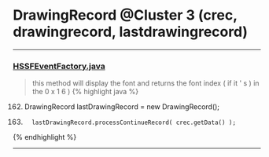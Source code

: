 # DrawingRecord @Cluster 3 (crec, drawingrecord, lastdrawingrecord)

***

### [HSSFEventFactory.java](https://searchcode.com/codesearch/view/15642337/)
> this method will display the font and returns the font index ( if it ' s ) in the 0 x 1 6 ) 
{% highlight java %}
162. DrawingRecord lastDrawingRecord = new DrawingRecord();
222.       lastDrawingRecord.processContinueRecord( crec.getData() );
{% endhighlight %}

***

